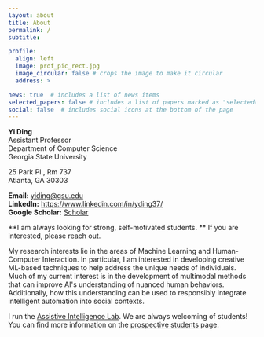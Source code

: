 ```yaml
---
layout: about
title: About
permalink: /
subtitle: 

profile:
  align: left
  image: prof_pic_rect.jpg
  image_circular: false # crops the image to make it circular
  address: >

news: true  # includes a list of news items
selected_papers: false # includes a list of papers marked as "selected={true}"
social: false  # includes social icons at the bottom of the page
---
```



**Yi Ding** \
Assistant Professor \
Department of Computer Science \
Georgia State University <br />

25 Park Pl., Rm 737 \
Atlanta, GA 30303 <br />

**Email:** <a href="mailto:yiding@gsu.edu">yiding@gsu.edu</a> \
**LinkedIn:** <a href="https://www.linkedin.com/in/yding37/">https://www.linkedin.com/in/yding37/</a> \
**Google Scholar:** <a href="https://scholar.google.com/citations?user=SmPIO90AAAAJ&hl=en">Scholar</a>

**I am always looking for strong, self-motivated students. ** If you are interested, please reach out. 

My research interests lie in the areas of Machine Learning and Human-Computer Interaction. In particular,
I am interested in developing creative ML-based techniques to help address the unique needs of individuals. 
Much of my current interest is in the development of multimodal methods that can 
improve AI's understanding of nuanced human behaviors. Additionally, how this understanding can be used to responsibly integrate intelligent automation into social contexts.

I run the [Assistive Intelligence Lab](/lab). We are always welcoming of students! You can find more information on the [prospective students](/students) page. 


